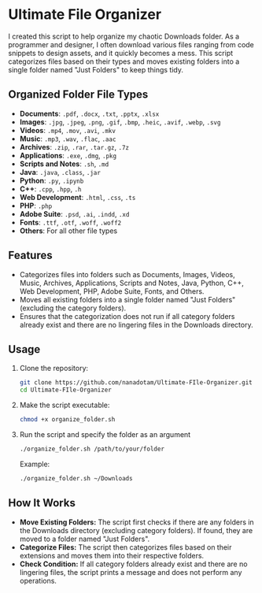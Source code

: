 # Ultimate File Organizer

I created this script to help organize my chaotic Downloads folder. As a programmer and designer, I often download various files ranging from code snippets to design assets, and it quickly becomes a mess. This script categorizes files based on their types and moves existing folders into a single folder named "Just Folders" to keep things tidy.

## Organized Folder File Types

- **Documents**: `.pdf`, `.docx`, `.txt`, `.pptx`, `.xlsx`
- **Images**: `.jpg`, `.jpeg`, `.png`, `.gif`, `.bmp`, `.heic`, `.avif`, `.webp`, `.svg`
- **Videos**: `.mp4`, `.mov`, `.avi`, `.mkv`
- **Music**: `.mp3`, `.wav`, `.flac`, `.aac`
- **Archives**: `.zip`, `.rar`, `.tar.gz`, `.7z`
- **Applications**: `.exe`, `.dmg`, `.pkg`
- **Scripts and Notes**: `.sh`, `.md`
- **Java**: `.java`, `.class`, `.jar`
- **Python**: `.py`, `.ipynb`
- **C++**: `.cpp`, `.hpp`, `.h`
- **Web Development**: `.html`, `.css`, `.ts`
- **PHP**: `.php`
- **Adobe Suite**: `.psd`, `.ai`, `.indd`, `.xd`
- **Fonts**: `.ttf`, `.otf`, `.woff`, `.woff2`
- **Others**: For all other file types
  
## Features

- Categorizes files into folders such as Documents, Images, Videos, Music, Archives, Applications, Scripts and Notes, Java, Python, C++, Web Development, PHP, Adobe Suite, Fonts, and Others.
- Moves all existing folders into a single folder named "Just Folders" (excluding the category folders).
- Ensures that the categorization does not run if all category folders already exist and there are no lingering files in the Downloads directory.

## Usage

1. Clone the repository:
    ```sh
    git clone https://github.com/nanadotam/Ultimate-FIle-Organizer.git
    cd Ultimate-FIle-Organizer
    ```

2. Make the script executable:
    ```sh
    chmod +x organize_folder.sh
    ```
3. Run the script and specify the folder as an argument
   ```sh
   ./organize_folder.sh /path/to/your/folder
   ```
   
   Example:
   ```sh
   ./organize_folder.sh ~/Downloads
   ```
   

## How It Works

- **Move Existing Folders:** The script first checks if there are any folders in the Downloads directory (excluding category folders). If found, they are moved to a folder named "Just Folders".
- **Categorize Files:** The script then categorizes files based on their extensions and moves them into their respective folders.
- **Check Condition:** If all category folders already exist and there are no lingering files, the script prints a message and does not perform any operations.
